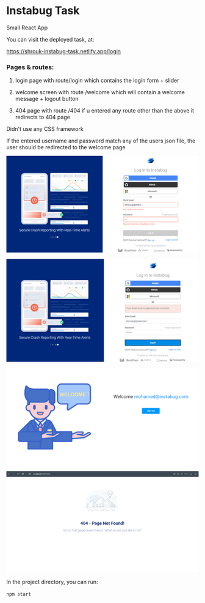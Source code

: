 # Instabug Task

Small React App

You can visit the deployed task, at:

https://shrouk-instabug-task.netlify.app/login

### Pages & routes:

1. login page with route/login which contains the login form + slider

2. welcome screen with route /welcome which will contain a welcome message + logout button

4. 404 page with route /404 if u entered any route other than the above it redirects to 404 page

Didn't use any CSS framework

If the entered username and password match any of the users json file, the user should be redirected to the welcome page

![](src/assets/imgs/errCapture.png)

![](src/assets/imgs/errorCapture.png)

![](src/assets/imgs/welCapture.png)

![](src/assets/imgs/notfoundCap.png)



In the project directory, you can run:

 `npm start`
